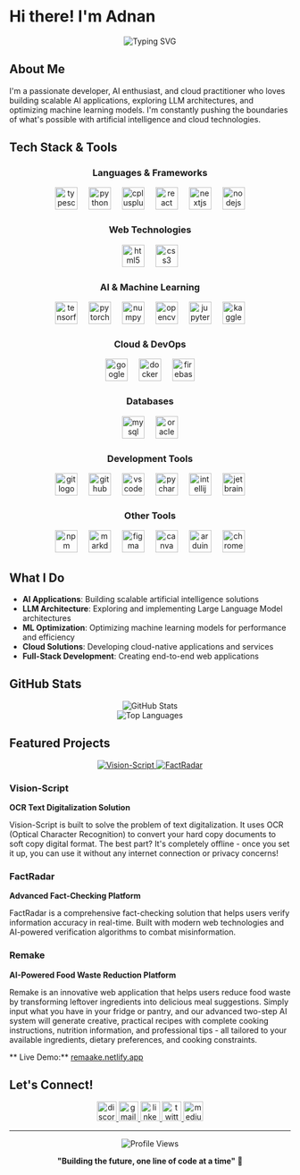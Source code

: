 # Hi there! I'm Adnan 

<div align="center">
  <img src="https://readme-typing-svg.herokuapp.com?font=Fira+Code&pause=1000&color=00D4FF&center=true&vCenter=true&width=600&lines=Passionate+Developer+%7C+AI+Enthusiast;Cloud+Practitioner+%7C+ML+Engineer;Building+Scalable+AI+Applications;Exploring+LLM+Architectures;Optimizing+Machine+Learning+Models" alt="Typing SVG" />
</div>

##  About Me

I'm a passionate developer, AI enthusiast, and cloud practitioner who loves building scalable AI applications, exploring LLM architectures, and optimizing machine learning models. I'm constantly pushing the boundaries of what's possible with artificial intelligence and cloud technologies.

##  Tech Stack & Tools

<div align="center">
  
### Languages & Frameworks
  <img src="https://cdn.jsdelivr.net/gh/devicons/devicon/icons/typescript/typescript-original.svg" height="40" alt="typescript logo" />
  <img width="12" />
  <img src="https://cdn.jsdelivr.net/gh/devicons/devicon/icons/python/python-original.svg" height="40" alt="python logo" />
  <img width="12" />
  <img src="https://cdn.jsdelivr.net/gh/devicons/devicon/icons/cplusplus/cplusplus-original.svg" height="40" alt="cplusplus logo" />
  <img width="12" />
  <img src="https://cdn.jsdelivr.net/gh/devicons/devicon/icons/react/react-original.svg" height="40" alt="react logo" />
  <img width="12" />
  <img src="https://cdn.jsdelivr.net/gh/devicons/devicon/icons/nextjs/nextjs-original.svg" height="40" alt="nextjs logo" />
  <img width="12" />
  <img src="https://cdn.jsdelivr.net/gh/devicons/devicon/icons/nodejs/nodejs-original.svg" height="40" alt="nodejs logo" />

### Web Technologies
  <img src="https://cdn.jsdelivr.net/gh/devicons/devicon/icons/html5/html5-original.svg" height="40" alt="html5 logo" />
  <img width="12" />
  <img src="https://cdn.jsdelivr.net/gh/devicons/devicon/icons/css3/css3-original.svg" height="40" alt="css3 logo" />

### AI & Machine Learning
  <img src="https://cdn.jsdelivr.net/gh/devicons/devicon/icons/tensorflow/tensorflow-original.svg" height="40" alt="tensorflow logo" />
  <img width="12" />
  <img src="https://cdn.jsdelivr.net/gh/devicons/devicon/icons/pytorch/pytorch-original.svg" height="40" alt="pytorch logo" />
  <img width="12" />
  <img src="https://cdn.jsdelivr.net/gh/devicons/devicon/icons/numpy/numpy-original.svg" height="40" alt="numpy logo" />
  <img width="12" />
  <img src="https://cdn.jsdelivr.net/gh/devicons/devicon/icons/opencv/opencv-original.svg" height="40" alt="opencv logo" />
  <img width="12" />
  <img src="https://cdn.jsdelivr.net/gh/devicons/devicon/icons/jupyter/jupyter-original.svg" height="40" alt="jupyter logo" />
  <img width="12" />
  <img src="https://cdn.jsdelivr.net/gh/devicons/devicon/icons/kaggle/kaggle-original.svg" height="40" alt="kaggle logo" />

### Cloud & DevOps
  <img src="https://cdn.jsdelivr.net/gh/devicons/devicon/icons/googlecloud/googlecloud-original.svg" height="40" alt="googlecloud logo" />
  <img width="12" />
  <img src="https://cdn.jsdelivr.net/gh/devicons/devicon/icons/docker/docker-original.svg" height="40" alt="docker logo" />
  <img width="12" />
  <img src="https://cdn.jsdelivr.net/gh/devicons/devicon/icons/firebase/firebase-plain.svg" height="40" alt="firebase logo" />

### Databases
  <img src="https://cdn.jsdelivr.net/gh/devicons/devicon/icons/mysql/mysql-original.svg" height="40" alt="mysql logo" />
  <img width="12" />
  <img src="https://cdn.jsdelivr.net/gh/devicons/devicon/icons/oracle/oracle-original.svg" height="40" alt="oracle logo" />

### Development Tools
  <img src="https://cdn.jsdelivr.net/gh/devicons/devicon/icons/git/git-original.svg" height="40" alt="git logo" />
  <img width="12" />
  <img src="https://cdn.jsdelivr.net/gh/devicons/devicon/icons/github/github-original.svg" height="40" alt="github logo" />
  <img width="12" />
  <img src="https://cdn.jsdelivr.net/gh/devicons/devicon/icons/vscode/vscode-original.svg" height="40" alt="vscode logo" />
  <img width="12" />
  <img src="https://cdn.jsdelivr.net/gh/devicons/devicon/icons/pycharm/pycharm-original.svg" height="40" alt="pycharm logo" />
  <img width="12" />
  <img src="https://cdn.jsdelivr.net/gh/devicons/devicon/icons/intellij/intellij-original.svg" height="40" alt="intellij logo" />
  <img width="12" />
  <img src="https://cdn.jsdelivr.net/gh/devicons/devicon/icons/jetbrains/jetbrains-original.svg" height="40" alt="jetbrains logo" />

### Other Tools
  <img src="https://cdn.jsdelivr.net/gh/devicons/devicon/icons/npm/npm-original-wordmark.svg" height="40" alt="npm logo" />
  <img width="12" />
  <img src="https://cdn.jsdelivr.net/gh/devicons/devicon/icons/markdown/markdown-original.svg" height="40" alt="markdown logo" />
  <img width="12" />
  <img src="https://cdn.jsdelivr.net/gh/devicons/devicon/icons/figma/figma-original.svg" height="40" alt="figma logo" />
  <img width="12" />
  <img src="https://cdn.jsdelivr.net/gh/devicons/devicon/icons/canva/canva-original.svg" height="40" alt="canva logo" />
  <img width="12" />
  <img src="https://cdn.jsdelivr.net/gh/devicons/devicon/icons/arduino/arduino-original.svg" height="40" alt="arduino logo" />
  <img width="12" />
  <img src="https://cdn.jsdelivr.net/gh/devicons/devicon/icons/chrome/chrome-original.svg" height="40" alt="chrome logo" />

</div>

##  What I Do

-  **AI Applications**: Building scalable artificial intelligence solutions
-  **LLM Architecture**: Exploring and implementing Large Language Model architectures
-  **ML Optimization**: Optimizing machine learning models for performance and efficiency
-  **Cloud Solutions**: Developing cloud-native applications and services
-  **Full-Stack Development**: Creating end-to-end web applications



##  GitHub Stats

<div align="center">
  <img src="https://github-readme-stats.vercel.app/api?username=imadnan4&show_icons=true&theme=radical&hide_border=true&count_private=true" alt="GitHub Stats" />
</div>

<div align="center">
  <img src="https://github-readme-stats.vercel.app/api/top-langs/?username=imadnan4&layout=compact&theme=radical&hide_border=true" alt="Top Languages" />
</div>

##  Featured Projects

<div align="center">
  <a href="https://github.com/imadnan4/Vision-Script" target="_blank">
    <img src="https://github-readme-stats.vercel.app/api/pin/?username=imadnan4&repo=Vision-Script&theme=radical&hide_border=true" alt="Vision-Script" />
  </a>
  <a href="https://github.com/imadnan4/FactRadar" target="_blank">
    <img src="https://github-readme-stats.vercel.app/api/pin/?username=imadnan4&repo=FactRadar&theme=radical&hide_border=true" alt="FactRadar" />
  </a>
</div>

###  Vision-Script
**OCR Text Digitalization Solution**

Vision-Script is built to solve the problem of text digitalization. It uses OCR (Optical Character Recognition) to convert your hard copy documents to soft copy digital format. The best part? It's completely offline - once you set it up, you can use it without any internet connection or privacy concerns!

###  FactRadar
**Advanced Fact-Checking Platform**

FactRadar is a comprehensive fact-checking solution that helps users verify information accuracy in real-time. Built with modern web technologies and AI-powered verification algorithms to combat misinformation.

###  Remake
**AI-Powered Food Waste Reduction Platform**

Remake is an innovative web application that helps users reduce food waste by transforming leftover ingredients into delicious meal suggestions. Simply input what you have in your fridge or pantry, and our advanced two-step AI system will generate creative, practical recipes with complete cooking instructions, nutrition information, and professional tips - all tailored to your available ingredients, dietary preferences, and cooking constraints.


** Live Demo:** [remaake.netlify.app](https://remaake.netlify.app)

##  Let's Connect!

<div align="center">
  <a href="https://discord.com/im_adnan/" target="_blank">
    <img src="https://img.shields.io/static/v1?message=Discord&logo=discord&label=&color=7289DA&logoColor=white&labelColor=&style=for-the-badge" height="35" alt="discord logo" />
  </a>
  <a href="mailto:priadn544@gmail.com" target="_blank">
    <img src="https://img.shields.io/static/v1?message=Gmail&logo=gmail&label=&color=D14836&logoColor=white&labelColor=&style=for-the-badge" height="35" alt="gmail logo" />
  </a>
  <a href="https://www.linkedin.com/in/adnan-ahmad-651b99222/" target="_blank">
    <img src="https://img.shields.io/static/v1?message=LinkedIn&logo=linkedin&label=&color=0077B5&logoColor=white&labelColor=&style=for-the-badge" height="35" alt="linkedin logo" />
  </a>
  <a href="https://x.com/adnankhaan_ai" target="_blank">
    <img src="https://img.shields.io/static/v1?message=Twitter&logo=twitter&label=&color=1DA1F2&logoColor=white&labelColor=&style=for-the-badge" height="35" alt="twitter logo" />
  </a>
  <a href="https://medium.com/@adnanahmadkhan_30828" target="_blank">
    <img src="https://img.shields.io/static/v1?message=Medium&logo=medium&label=&color=12100E&logoColor=white&labelColor=&style=for-the-badge" height="35" alt="medium logo" />
  </a>
</div>

---

<div align="center">
  <img src="https://komarev.com/ghpvc/?username=imadnan4&label=Profile%20views&color=0e75b6&style=flat" alt="Profile Views" />
</div>

<div align="center">
  
  **"Building the future, one line of code at a time"** 🚀
  
</div>
